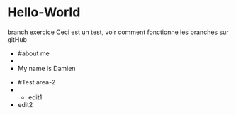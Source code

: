 # Hello-World
branch exercice
Ceci est un test, voir comment fonctionne les branches sur gitHub
+ #about me
+
+ My name is Damien
- #Test area-2
- - edit1
- edit2

